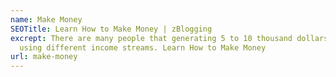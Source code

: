 ```yaml
---
name: Make Money
SEOTitle: Learn How to Make Money | zBlogging
excrept: There are many people that generating 5 to 10 thousand dollars per by
  using different income streams. Learn How to Make Money
url: make-money
---
```

